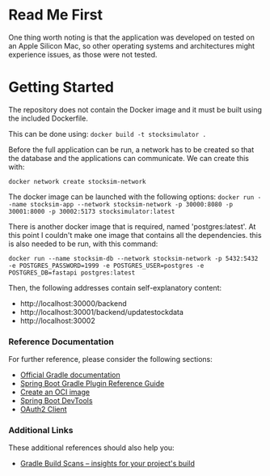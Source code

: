 # Read Me First
One thing worth noting is that the application was developed on tested on an Apple Silicon Mac, so other operating systems and architectures might experience issues, as those were not tested.

# Getting Started
The repository does not contain the Docker image and it must be built using the included Dockerfile.


This can be done using: 
` docker build -t stocksimulator . `

Before the full application can be run, a network has to be created so that the database and the applications can communicate. We can create this with: 

` docker network create stocksim-network `

The docker image can be launched with the following options: 
` docker run --name stocksim-app --network stocksim-network -p 30000:8080 -p 30001:8000 -p 30002:5173 stocksimulator:latest `

There is another docker image that is required, named 'postgres:latest'. At this point I couldn't make one image that contains all the dependencies. this is also needed to be run, with this command:

` docker run --name stocksim-db --network stocksim-network -p 5432:5432 -e POSTGRES_PASSWORD=1999 -e POSTGRES_USER=postgres -e POSTGRES_DB=fastapi postgres:latest `

Then, the following addresses contain self-explanatory content: 

- http://localhost:30000/backend
- http://localhost:30001/backend/updatestockdata
- http://localhost:30002
### Reference Documentation
For further reference, please consider the following sections:

* [Official Gradle documentation](https://docs.gradle.org)
* [Spring Boot Gradle Plugin Reference Guide](https://docs.spring.io/spring-boot/3.4.0/gradle-plugin)
* [Create an OCI image](https://docs.spring.io/spring-boot/3.4.0/gradle-plugin/packaging-oci-image.html)
* [Spring Boot DevTools](https://docs.spring.io/spring-boot/3.4.0/reference/using/devtools.html)
* [OAuth2 Client](https://docs.spring.io/spring-boot/3.4.0/reference/web/spring-security.html#web.security.oauth2.client)

### Additional Links
These additional references should also help you:

* [Gradle Build Scans – insights for your project's build](https://scans.gradle.com#gradle)


